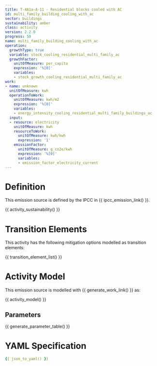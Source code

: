 ```yaml
---
title: T-4A1a-A-11 - Residential blocks cooled with AC
id: multi_family_building_cooling_with_ac
sector: buildings
sustainability: amber
class: activity
version: 2.2.0
progress: 50
name: multi_family_building_cooling_with_ac
operation:
  growthType: true
  variable: stock_cooling_residential_multi_family_ac
  growthFactor:
    unitOfMeasure: per_capita
    expression: '%[0]'
    variables:
    - stock_growth_cooling_residential_multi_family_ac
work:
- name: unknown
  unitOfMeasure: kwh
  operationToWork:
    unitOfMeasure: kwh/m2
    expression: '%[0]'
    variables:
    - energy_intensity_cooling_residential_multi_family_buildings_ac
  input:
  - resource: electricity
    unitOfMeasure: kwh
    resourceToWork:
      unitOfMeasure: kwh/kwh
      expression: '1'
    emissionFactor:
      unitOfMeasure: g_co2e/kwh
      expression: '%[0]'
      variables:
      - emission_factor_electricity_current
---
```

# Definition
This emission source is defined by the IPCC in {{ ipcc_emission_link() }}.


{{ activity_sustainability() }}

# Transition Elements

This activity has the following mitigation options modelled as transition elements:

{{ transition_element_list() }}

# Activity Model
This emission source is modelled with {{ generate_work_link() }} as:

{{ activity_model() }}

## Parameters

{{ generate_parameter_table() }}

# YAML Specification

```yaml
{{ json_to_yaml() }}
```